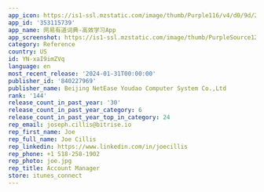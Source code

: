 ```yaml
---
app_icon: https://is1-ssl.mzstatic.com/image/thumb/Purple116/v4/d0/9d/2e/d09d2e62-bca7-96b8-be99-c27774882f68/AppIcon-0-1x_U007emarketing-0-7-0-85-220.png/1024x1024bb.png
app_id: '353115739'
app_name: 网易有道词典-高效学习App
app_screenshot: https://is1-ssl.mzstatic.com/image/thumb/PurpleSource122/v4/21/4d/e7/214de7a9-1660-c365-e792-4441e86c9210/8dffb2ab-7570-4cb5-8855-ea7a05e3b649_1242x2688_02.jpg/1242x2688bb.png
category: Reference
country: US
id: YN-xaI9imZVq
language: en
most_recent_release: '2024-01-31T00:00:00'
publisher_id: '840227969'
publisher_name: Beijing NetEase Youdao Computer System Co.,Ltd
rank: '144'
release_count_in_past_year: '30'
release_count_in_past_year_category: 6
release_count_in_past_year_top_in_category: 24
rep_email: joseph.cillis@bitrise.io
rep_first_name: Joe
rep_full_name: Joe Cillis
rep_linkedin: https://www.linkedin.com/in/joecillis
rep_phone: +1 518-258-1902
rep_photo: joe.jpg
rep_title: Account Manager
store: itunes_connect
---
```

